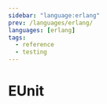 ```yaml
---
sidebar: "language:erlang"
prev: /languages/erlang/
languages: [erlang]
tags:
  - reference
  - testing
---
```


# EUnit

<!--
TODO: Finish this reference
TODO: Add tutorial and link to it
TODO: Add any recipes and link to them
-->
